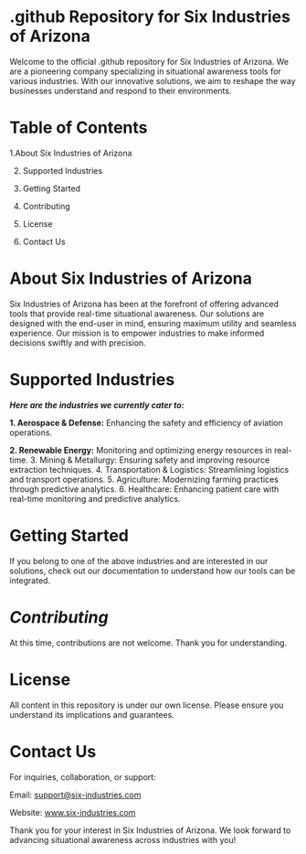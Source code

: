 # **.github Repository for Six Industries of Arizona**

Welcome to the official .github repository for Six Industries of Arizona. We are a pioneering company specializing in situational awareness tools for various industries. With our innovative solutions, we aim to reshape the way businesses understand and respond to their environments.

# **Table of Contents**
1.About Six Industries of Arizona

2. Supported Industries

3. Getting Started

4. Contributing

5. License

6. Contact Us

# **About Six Industries of Arizona**

Six Industries of Arizona has been at the forefront of offering advanced tools that provide real-time situational awareness. Our solutions are designed with the end-user in mind, ensuring maximum utility and seamless experience. Our mission is to empower industries to make informed decisions swiftly and with precision.

# **Supported Industries**
***Here are the industries we currently cater to:***

**1. Aerospace & Defense:** Enhancing the safety and efficiency of aviation operations.

**2. Renewable Energy:** Monitoring and optimizing energy resources in real-time.
3. Mining & Metallurgy: Ensuring safety and improving resource extraction techniques.
4. Transportation & Logistics: Streamlining logistics and transport operations.
5. Agriculture: Modernizing farming practices through predictive analytics.
6. Healthcare: Enhancing patient care with real-time monitoring and predictive analytics.


# **Getting Started**

If you belong to one of the above industries and are interested in our solutions, check out our documentation to understand how our tools can be integrated.

# ***Contributing***
At this time, contributions are not welcome. Thank you for understanding.

# **License**

All content in this repository is under our own license. Please ensure you understand its implications and guarantees.

# **Contact Us**
For inquiries, collaboration, or support:

Email: support@six-industries.com

Website: www.six-industries.com

Thank you for your interest in Six Industries of Arizona. We look forward to advancing situational awareness across industries with you!
